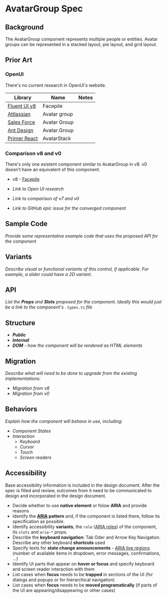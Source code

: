 # AvatarGroup Spec

## Background

The AvatarGroup component represents multiple people or entities. Avatar groups can be represented in a stacked layout, pie layout, and grid layout.

## Prior Art

### OpenUI

There's no current research in OpenUI's website.

| Library                                                                               | Name         | Notes |
| ------------------------------------------------------------------------------------- | ------------ | ----- |
| [Fluent UI v8](https://developer.microsoft.com/en-us/fluentui#/controls/web/facepile) | Facepile     |       |
| [Attlassian](https://atlassian.design/components/avatar-group/examples)               | Avatar group |       |
| [Sales Force](https://www.lightningdesignsystem.com/components/avatar-group/)         | Avatar Group |       |
| [Ant Design](https://ant.design/components/avatar/)                                   | Avatar.Group |       |
| [Primer React](https://primer.style/react/AvatarStack)                                | AvatarStack  |       |

### Comparison v8 and v0

There's only one existent component similar to AvatarGroup in v8. v0 doesn't have an equivalent of this component.

- v8 - [Facepile](https://developer.microsoft.com/en-us/fluentui#/controls/web/facepile)

- _Link to Open UI research_
- _Link to comparison of v7 and v0_
- _Link to GitHub epic issue for the converged component_

## Sample Code

_Provide some representative example code that uses the proposed API for the component_

## Variants

_Describe visual or functional variants of this control, if applicable. For example, a slider could have a 2D variant._

## API

_List the **Props** and **Slots** proposed for the component. Ideally this would just be a link to the component's `.types.ts` file_

## Structure

- _**Public**_
- _**Internal**_
- _**DOM** - how the component will be rendered as HTML elements_

## Migration

_Describe what will need to be done to upgrade from the existing implementations:_

- _Migration from v8_
- _Migration from v0_

## Behaviors

_Explain how the component will behave in use, including:_

- _Component States_
- _Interaction_
  - _Keyboard_
  - _Cursor_
  - _Touch_
  - _Screen readers_

## Accessibility

Base accessibility information is included in the design document. After the spec is filled and review, outcomes from it need to be communicated to design and incorporated in the design document.

- Decide whether to use **native element** or folow **ARIA** and provide reasons
- Identify the **[ARIA](https://www.w3.org/TR/wai-aria-practices-1.2/) pattern** and, if the component is listed there, follow its specification as possible.
- Identify accessibility **variants**, the `role` ([ARIA roles](https://www.w3.org/TR/wai-aria-1.1/#role_definitions)) of the component, its `slots` and `aria-*` props.
- Describe the **keyboard navigation**: Tab Oder and Arrow Key Navigation. Describe any other keyboard **shortcuts** used
- Specify texts for **state change announcements** - [ARIA live regions
  ](https://developer.mozilla.org/en-US/docs/Web/Accessibility/ARIA/ARIA_Live_Regions) (number of available items in dropdown, error messages, confirmations, ...)
- Identify UI parts that appear on **hover or focus** and specify keyboard and screen reader interaction with them
- List cases when **focus** needs to be **trapped** in sections of the UI (for dialogs and popups or for hierarchical navigation)
- List cases when **focus** needs to be **moved programatically** (if parts of the UI are appearing/disappearing or other cases)

